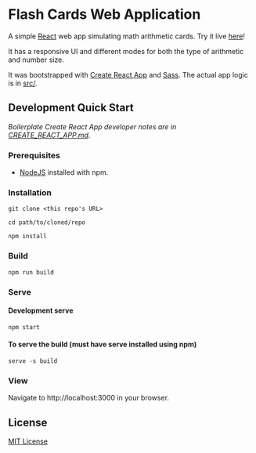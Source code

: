 # Flash Cards Web Application

A simple [React](https://react.dev/) web app simulating math arithmetic cards.
Try it live [here](https://math-cards.netlify.app/)!

It has a responsive UI and different modes for both the type of arithmetic and number size.

It was bootstrapped with [Create React App](https://github.com/facebook/create-react-app)
and [Sass](https://sass-lang.com/). The actual app logic is in [src/](./src).

## Development Quick Start

*Boilerplate Create React App developer notes are in [CREATE_REACT_APP.md](./CREATE_REACT_APP.md).*

### Prerequisites

* [NodeJS](https://nodejs.org/) installed with npm.

### Installation

```text
git clone <this repo's URL>

cd path/to/cloned/repo

npm install
```

### Build

```text
npm run build
```

### Serve

#### Development serve

```text
npm start
```

#### To serve the build (must have serve installed using npm)

```text
serve -s build
```

### View

Navigate to http://localhost:3000 in your browser.

## License

[MIT License](./LICENSE)
